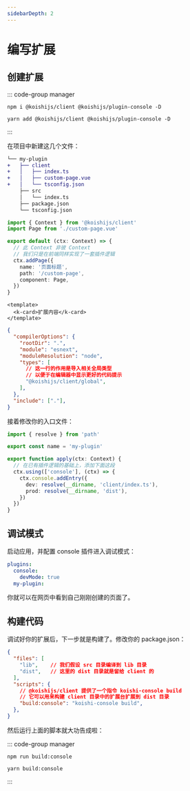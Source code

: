 ```yaml
---
sidebarDepth: 2
---
```


# 编写扩展

## 创建扩展

::: code-group manager
```npm
npm i @koishijs/client @koishijs/plugin-console -D
```
```yarn
yarn add @koishijs/client @koishijs/plugin-console -D
```
:::

在项目中新建这几个文件：

```diff
└── my-plugin
+   ├── client
+   │   ├── index.ts
+   │   ├── custom-page.vue
+   │   └── tsconfig.json
    ├── src
    │   └── index.ts
    ├── package.json
    └── tsconfig.json
```

```ts title="client/index.ts"
import { Context } from '@koishijs/client'
import Page from './custom-page.vue'

export default (ctx: Context) => {
  // 此 Context 非彼 Context
  // 我们只是在前端同样实现了一套插件逻辑
  ctx.addPage({
    name: '页面标题',
    path: '/custom-page',
    component: Page,
  })
}
```

```vue title="client/custom-page.vue"
<template>
  <k-card>扩展内容</k-card>
</template>
```

```json title="client/tsconfig.json"
{
  "compilerOptions": {
    "rootDir": ".",
    "module": "esnext",
    "moduleResolution": "node",
    "types": [
      // 这一行的作用是导入相关全局类型
      // 以便于在编辑器中显示更好的代码提示
      "@koishijs/client/global",
    ],
  },
  "include": ["."],
}
```

接着修改你的入口文件：

```ts title="src/index.ts"
import { resolve } from 'path'

export const name = 'my-plugin'

export function apply(ctx: Context) {
  // 在已有插件逻辑的基础上，添加下面这段
  ctx.using(['console'], (ctx) => {
    ctx.console.addEntry({
      dev: resolve(__dirname, 'client/index.ts'),
      prod: resolve(__dirname, 'dist'),
    })
  })
}
```

## 调试模式

启动应用，并配置 console 插件进入调试模式：

```yaml
plugins:
  console:
    devMode: true
  my-plugin:
```

你就可以在网页中看到自己刚刚创建的页面了。

## 构建代码

调试好你的扩展后，下一步就是构建了。修改你的 package.json：

```json title="package.json"
{
  "files": [
    "lib",    // 我们假设 src 目录编译到 lib 目录
    "dist",   // 这里的 dist 目录就是留给 client 的
  ],
  "scripts": {
    // @koishijs/client 提供了一个指令 koishi-console build
    // 它可以用来构建 client 目录中的扩展台扩展到 dist 目录
    "build:console": "koishi-console build",
  },
}
```

然后运行上面的脚本就大功告成啦：

::: code-group manager
```npm
npm run build:console
```
```yarn
yarn build:console
```
:::
